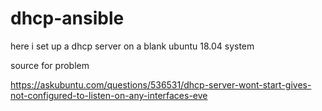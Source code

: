 # dhcp-ansible

here i set up a dhcp server on a blank ubuntu 18.04 system

source for problem

https://askubuntu.com/questions/536531/dhcp-server-wont-start-gives-not-configured-to-listen-on-any-interfaces-eve